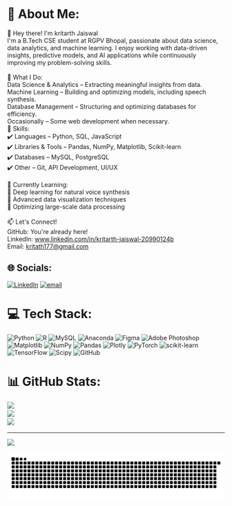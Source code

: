 # 💫 About Me:
👋 Hey there! I'm kritarth Jaiswal<br>I'm a B.Tech CSE student at RGPV Bhopal, passionate about data science, data analytics, and machine learning. I enjoy working with data-driven insights, predictive models, and AI applications while continuously improving my problem-solving skills.<br><br>🚀 What I Do:<br>Data Science & Analytics – Extracting meaningful insights from data.<br>Machine Learning – Building and optimizing models, including speech synthesis.<br>Database Management – Structuring and optimizing databases for efficiency.<br>Occasionally – Some web development when necessary.<br>📌 Skills:<br>✔️ Languages – Python, SQL, JavaScript<br>✔️ Libraries & Tools – Pandas, NumPy, Matplotlib, Scikit-learn<br>✔️ Databases – MySQL, PostgreSQL<br>✔️ Other – Git, API Development, UI/UX<br><br>🌱 Currently Learning:<br>🔹 Deep learning for natural voice synthesis<br>🔹 Advanced data visualization techniques<br>🔹 Optimizing large-scale data processing<br><br>📫 Let's Connect!<br>GitHub: You're already here!<br>LinkedIn: www.linkedin.com/in/kritarth-jaiswal-20990124b<br>Email: kritath177@gmail.com


## 🌐 Socials:
[![LinkedIn](https://img.shields.io/badge/LinkedIn-%230077B5.svg?logo=linkedin&logoColor=white)](https://linkedin.com/in/Krwww.linkedin.com/in/kritarth-jaiswal-20990124b) [![email](https://img.shields.io/badge/Email-D14836?logo=gmail&logoColor=white)](mailto:kritarth177@gmail.com) 

# 💻 Tech Stack:
![Python](https://img.shields.io/badge/python-3670A0?style=for-the-badge&logo=python&logoColor=ffdd54) ![R](https://img.shields.io/badge/r-%23276DC3.svg?style=for-the-badge&logo=r&logoColor=white) ![MySQL](https://img.shields.io/badge/mysql-4479A1.svg?style=for-the-badge&logo=mysql&logoColor=white) ![Anaconda](https://img.shields.io/badge/Anaconda-%2344A833.svg?style=for-the-badge&logo=anaconda&logoColor=white) ![Figma](https://img.shields.io/badge/figma-%23F24E1E.svg?style=for-the-badge&logo=figma&logoColor=white) ![Adobe Photoshop](https://img.shields.io/badge/adobe%20photoshop-%2331A8FF.svg?style=for-the-badge&logo=adobe%20photoshop&logoColor=white) ![Matplotlib](https://img.shields.io/badge/Matplotlib-%23ffffff.svg?style=for-the-badge&logo=Matplotlib&logoColor=black) ![NumPy](https://img.shields.io/badge/numpy-%23013243.svg?style=for-the-badge&logo=numpy&logoColor=white) ![Pandas](https://img.shields.io/badge/pandas-%23150458.svg?style=for-the-badge&logo=pandas&logoColor=white) ![Plotly](https://img.shields.io/badge/Plotly-%233F4F75.svg?style=for-the-badge&logo=plotly&logoColor=white) ![PyTorch](https://img.shields.io/badge/PyTorch-%23EE4C2C.svg?style=for-the-badge&logo=PyTorch&logoColor=white) ![scikit-learn](https://img.shields.io/badge/scikit--learn-%23F7931E.svg?style=for-the-badge&logo=scikit-learn&logoColor=white) ![TensorFlow](https://img.shields.io/badge/TensorFlow-%23FF6F00.svg?style=for-the-badge&logo=TensorFlow&logoColor=white) ![Scipy](https://img.shields.io/badge/SciPy-%230C55A5.svg?style=for-the-badge&logo=scipy&logoColor=%white) ![GitHub](https://img.shields.io/badge/github-%23121011.svg?style=for-the-badge&logo=github&logoColor=white)
# 📊 GitHub Stats:
![](https://github-readme-stats.vercel.app/api?username=kritarth04&theme=dark&hide_border=false&include_all_commits=false&count_private=false)<br/>
![](https://nirzak-streak-stats.vercel.app/?user=kritarth04&theme=dark&hide_border=false)<br/>
![](https://github-readme-stats.vercel.app/api/top-langs/?username=kritarth04&theme=dark&hide_border=false&include_all_commits=false&count_private=false&layout=compact)

---
[![](https://visitcount.itsvg.in/api?id=kritarth04&icon=0&color=0)](https://visitcount.itsvg.in)

<picture>
  <source media="(prefers-color-scheme: dark)" srcset="https://raw.githubusercontent.com/kritarth04/kritarth04/output/github-snake-dark.svg" />
  <source media="(prefers-color-scheme: light)" srcset="https://raw.githubusercontent.com/kritarth04/kritarth04/output/github-snake.svg" />
  <img alt="github-snake" src="https://raw.githubusercontent.com/kritarth04/kritarth04/output/github-snake.svg" />
</picture>

